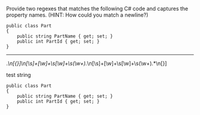 Provide two regexes that matches the following C# code and captures the property names. 
(HINT: How could you match a newline?)
```
public class Part
{
    public string PartName { get; set; }
    public int PartId { get; set; }
}
```
  
---  
.*\n[{}]\n[\s]+[\w]+\s[\w]+\s(\w+).*\n[\s]+[\w]+\s[\w]+\s(\w+).*\n[}]

test string
```
public class Part
{
    public string PartName { get; set; }
    public int PartId { get; set; }
}
```
